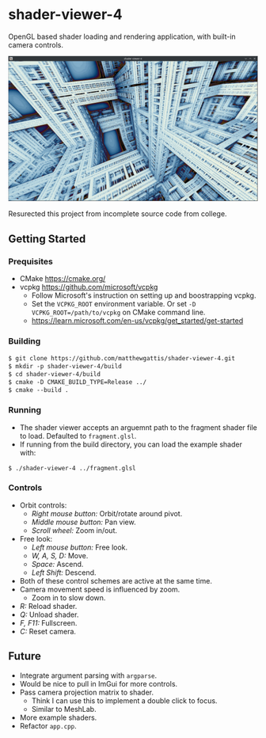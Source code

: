 # shader-viewer-4

OpenGL based shader loading and rendering application, with built-in camera controls.

![](docs/example.jpg)

Resurected this project from incomplete source code from college. 

## Getting Started

### Prequisites
- CMake https://cmake.org/
- vcpkg https://github.com/microsoft/vcpkg
    - Follow Microsoft's instruction on setting up and boostrapping vcpkg.
    - Set the `VCPKG_ROOT` environment variable. Or set `-D VCPKG_ROOT=/path/to/vcpkg` on CMake command line.
    - https://learn.microsoft.com/en-us/vcpkg/get_started/get-started

### Building
```
$ git clone https://github.com/matthewgattis/shader-viewer-4.git
$ mkdir -p shader-viewer-4/build
$ cd shader-viewer-4/build
$ cmake -D CMAKE_BUILD_TYPE=Release ../
$ cmake --build .
```

### Running
- The shader viewer accepts an arguemnt path to the fragment shader file to load. Defaulted to `fragment.glsl`.
- If running from the build directory, you can load the example shader with:
```
$ ./shader-viewer-4 ../fragment.glsl
```

### Controls
- Orbit controls:
    - *Right mouse button:* Orbit/rotate around pivot.
    - *Middle mouse button:* Pan view.
    - *Scroll wheel:* Zoom in/out.
- Free look:
    - *Left mouse button:* Free look.
    - *W, A, S, D:* Move.
    - *Space:* Ascend.
    - *Left Shift:* Descend.
- Both of these control schemes are active at the same time.
- Camera movement speed is influenced by zoom.
    - Zoom in to slow down.
- *R:* Reload shader.
- *Q:* Unload shader.
- *F, F11:* Fullscreen.
- *C:* Reset camera.

## Future
- Integrate argument parsing with `argparse`.
- Would be nice to pull in ImGui for more controls.
- Pass camera projection matrix to shader.
    - Think I can use this to implement a double click to focus.
    - Similar to MeshLab.
- More example shaders.
- Refactor `app.cpp`.
